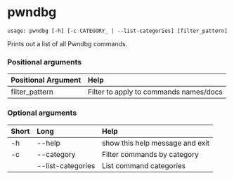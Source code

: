 <!-- THIS PART OF THIS FILE IS AUTOGENERATED. DO NOT MODIFY IT. See scripts/generate-docs.sh -->
# pwndbg

```text
usage: pwndbg [-h] [-c CATEGORY_ | --list-categories] [filter_pattern]

```

Prints out a list of all Pwndbg commands.
### Positional arguments

|Positional Argument|Help|
| :--- | :--- |
|filter_pattern|Filter to apply to commands names/docs|

### Optional arguments

|Short|Long|Help|
| :--- | :--- | :--- |
|-h|--help|show this help message and exit|
|-c|--category|Filter commands by category|
||--list-categories|List command categories|

<!-- END OF AUTOGENERATED PART. Do not modify this line or the line below, they mark the end of the auto-generated part of the file. If you want to extend the documentation in a way which cannot easily be done by adding to the command help description, write below the following line. -->
<!-- ------------\>8---- ----\>8---- ----\>8------------ -->
